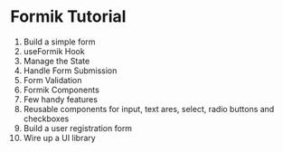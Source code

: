 # Formik Tutorial

1. Build a simple form
2. useFormik Hook
3. Manage the State
4. Handle Form Submission
5. Form Validation
6. Formik Components
7. Few handy features
8. Reusable components for input, text ares, select, radio buttons and checkboxes
9. Build a user registration form
10. Wire up a UI library
